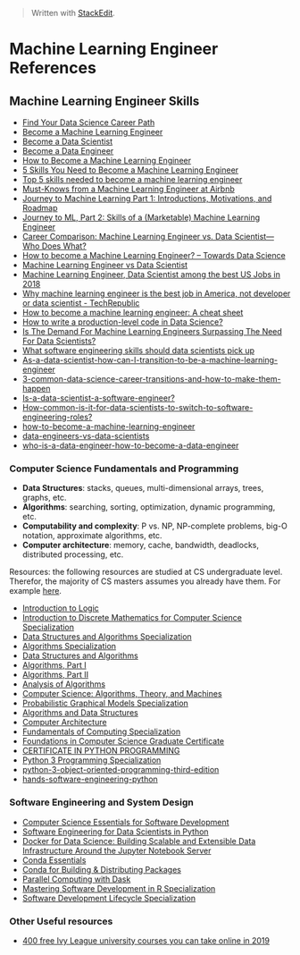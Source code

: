 > Written with [StackEdit](https://stackedit.io/).

# Machine Learning Engineer References

## Machine Learning Engineer Skills
- [Find Your Data Science Career Path](https://www.coursera.org/career/data-science)
- [Become a Machine Learning Engineer](https://careers.coursera.org/machine-learning-engineer/)
- [Become a Data Scientist](https://coursera-career-track.mystagingwebsite.com/data-scientist/)
- [Become a Data Engineer](https://coursera-career-track.mystagingwebsite.com/data-engineer/)
- [How to Become a Machine Learning Engineer](https://www.springboard.com/blog/how-to-become-a-machine-learning-engineer/)
- [5 Skills You Need to Become a Machine Learning Engineer](https://blog.udacity.com/2016/04/5-skills-you-need-to-become-a-machine-learning-engineer.html)
- [Top 5 skills needed to become a machine learning engineer](https://www.techrepublic.com/article/top-5-skills-needed-to-become-a-machine-learning-engineer/)
- [Must-Knows from a Machine Learning Engineer at Airbnb](https://www.coursereport.com/blog/tips-from-a-machine-learning-engineer-at-airbnb)
- [Journey to Machine Learning Part 1: Introductions, Motivations, and Roadmap](https://towardsdatascience.com/journey-to-machine-learning-part-1-introductions-motivations-and-roadmap-35a438f1e126)
- [Journey to ML, Part 2: Skills of a (Marketable) Machine Learning Engineer](https://medium.com/@matthewmcateer/journey-to-ml-part-2-skills-of-a-marketable-machine-learning-engineer-dcff8b240e21)
- [Career Comparison: Machine Learning Engineer vs. Data Scientist—Who Does What?](https://www.springboard.com/blog/machine-learning-engineer-vs-data-scientist/)
- [How to become a Machine Learning Engineer? – Towards Data Science](https://towardsdatascience.com/how-to-become-a-machine-learning-engineer-ce81821a025f)
- [Machine Learning Engineer vs Data Scientist](https://www.edureka.co/blog/machine-learning-engineer-vs-data-scientists/)
- [Machine Learning Engineer, Data Scientist among the best US Jobs in 2018](https://www.kdnuggets.com/2018/04/machine-learning-engineer-data-scientist-best-jobs.html)
- [Why machine learning engineer is the best job in America, not developer or data scientist - TechRepublic](https://www.techrepublic.com/article/why-machine-learning-engineer-is-the-best-job-in-america-not-developer-or-data-scientist/)
- [How to become a machine learning engineer: A cheat sheet](https://www.techrepublic.com/article/how-to-become-a-machine-learning-engineer-a-cheat-sheet/)
- [How to write a production-level code in Data Science?](https://towardsdatascience.com/how-to-write-a-production-level-code-in-data-science-5d87bd75ced)
- [Is The Demand For Machine Learning Engineers Surpassing The Need For Data Scientists?](https://www.analyticsindiamag.com/is-the-demand-for-machine-learning-engineers-surpassing-the-need-for-data-scientists/)
- [What software engineering skills should data scientists pick up](https://www.quora.com/What-software-engineering-skills-should-data-scientists-pick-up)
- [As-a-data-scientist-how-can-I-transition-to-be-a-machine-learning-engineer](https://www.quora.com/As-a-data-scientist-how-can-I-transition-to-be-a-machine-learning-engineer)
- [3-common-data-science-career-transitions-and-how-to-make-them-happen](https://towardsdatascience.com/3-common-data-science-career-transitions-and-how-to-make-them-happen-588c3618942f)
- [Is-a-data-scientist-a-software-engineer?](https://www.quora.com/Is-a-data-scientist-a-software-engineer)
- [How-common-is-it-for-data-scientists-to-switch-to-software-engineering-roles?](https://www.quora.com/How-common-is-it-for-data-scientists-to-switch-to-software-engineering-roles)
- [how-to-become-a-machine-learning-engineer](https://towardsdatascience.com/how-to-become-a-machine-learning-engineer-ce81821a025f)
- [data-engineers-vs-data-scientists](https://www.oreilly.com/ideas/data-engineers-vs-data-scientists)
- [who-is-a-data-engineer-how-to-become-a-data-engineer](https://towardsdatascience.com/who-is-a-data-engineer-how-to-become-a-data-engineer-1167ddc12811)

### Computer Science Fundamentals and Programming

- **Data Structures**: stacks, queues, multi-dimensional arrays, trees, graphs, etc.
- **Algorithms**: searching, sorting, optimization, dynamic programming, etc.
- **Computability and complexity**: P vs. NP, NP-complete problems, big-O notation, approximate algorithms, etc.
- **Computer architecture**: memory, cache, bandwidth, deadlocks, distributed processing, etc.

Resources: the following resources are studied at CS undergraduate level. Therefor, the majority of CS masters assumes you already have them. For example [here](https://www.edx.org/masters/online-master-science-computer-science-utaustinx).

- [Introduction to Logic](https://www.coursera.org/learn/logic-introduction)
- [Introduction to Discrete Mathematics for Computer Science Specialization](https://www.coursera.org/specializations/discrete-mathematics)
- [Data Structures and Algorithms Specialization](https://www.coursera.org/specializations/data-structures-algorithms)
- [Algorithms Specialization](https://www.coursera.org/specializations/algorithms)
- [Data Structures and Algorithms](https://online-learning.harvard.edu/course/data-structures-and-algorithms?delta=0)
- [Algorithms, Part I](https://www.coursera.org/learn/algorithms-part1)
- [Algorithms, Part II](https://www.coursera.org/learn/algorithms-part2)
- [Analysis of Algorithms](https://www.coursera.org/learn/analysis-of-algorithms)
- [Computer Science: Algorithms, Theory, and Machines](https://www.coursera.org/learn/cs-algorithms-theory-machines)
- [Probabilistic Graphical Models Specialization](https://www.coursera.org/specializations/probabilistic-graphical-models)
- [Algorithms and Data Structures](https://www.edx.org/micromasters/ucsandiegox-algorithms-and-data-structures)
- [Computer Architecture](https://www.coursera.org/learn/comparch)
- [Fundamentals of Computing Specialization](https://www.coursera.org/specializations/computer-fundamentals)
- [Foundations in Computer Science Graduate Certificate](https://online.stanford.edu/programs/foundations-computer-science-graduate-certificate)
- [CERTIFICATE IN PYTHON PROGRAMMING](https://www.pce.uw.edu/certificates/python-programming)
- [Python 3 Programming Specialization](https://www.coursera.org/specializations/python-3-programming)
- [python-3-object-oriented-programming-third-edition](https://www.packtpub.com/application-development/python-3-object-oriented-programming-third-edition)
- [hands-software-engineering-python](https://www.packtpub.com/application-development/hands-software-engineering-python)

### Software Engineering and System Design

- [Computer Science Essentials for Software Development](https://www.edx.org/professional-certificate/computer-science-essentials-software)
- [Software Engineering for Data Scientists in Python](https://www.datacamp.com/courses/software-engineering-for-data-scientists-in-python)
- [Docker for Data Science: Building Scalable and Extensible Data Infrastructure Around the Jupyter Notebook Server](https://www.amazon.com/Docker-Data-Science-Extensible-Infrastructure/dp/1484230116/ref=sr_1_2?crid=1O8EBNE9SGEDH&keywords=docker+for+data+science&qid=1554905049&s=gateway&sprefix=docker+for+data%2Caps%2C136&sr=8-2)
- [Conda Essentials](https://www.datacamp.com/courses/conda-essentials)
- [Conda for Building & Distributing Packages](https://www.datacamp.com/courses/conda-for-building-distributing-packages)
- [Parallel Computing with Dask](https://www.datacamp.com/courses/parallel-computing-with-dask)
- [Mastering Software Development in R Specialization](https://www.coursera.org/specializations/r?)
- [Software Development Lifecycle Specialization](https://www.coursera.org/specializations/software-development-lifecycle?)

### Other Useful resources

- [400 free Ivy League university courses you can take online in 2019](https://qz.com/1514408/400-free-ivy-league-university-courses-you-can-take-online-in-2019/)
<!--stackedit_data:
eyJoaXN0b3J5IjpbNjgwMDQ0MjU2LC0xMDM1NzE3NjUsLTEyNz
A4NjEyMzgsLTI4Njc2Mzc4NCw4OTA2NzA5NDBdfQ==
-->